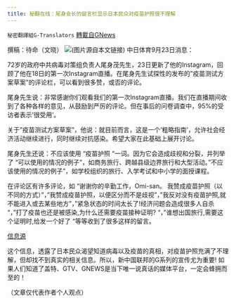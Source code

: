 ```yaml
---
title: 秘翻在线：尾身会长的留言栏显示日本民众对疫苗护照很不理解
---
```

`秘密翻譯組G-Translators` [轉載自GNews](https://gnews.org/zh-hans/1551321/)

撰稿：待命（文晓）
![](https://assets.gnews.org/wp-content/uploads/2021/09/画像4.png)(图片源自本文链接)
中日体育9月23日消息：

72岁的政府中共病毒对策组负责人尾身茂先生，23日更新了他的Instagram，回顾了他在18日的第一次Instagram直播。在尾身先生试探性的发布的”疫苗测试方案草案”的评论栏，可以看到很多赞，或否的评论。

尾身先生说：非常感谢你们观看我们的第一次Instagram直播。我们在直播期间收到了各种各样的意见，从鼓励到严厉的评论。但在事后的问卷调查中，95%的受访者表示’很受用’。

关于”疫苗测试方案草案”，他说：就目前而言，这是一个’粗略指南’，允许社会经济活动继续进行，同时继续对抗感染。希望大家在此基础上展开讨论。

尾身先生还说：不应该使用 “疫苗护照 “一词。因为它会造成歧视和分裂，并列举了 “可以使用的情况的例子”，如商务旅行、跨越县级边界旅行和大型活动。”不应该使用的情况的例子”，如学校组织的旅行、入学考试和中小学的面授课程。

在评论区有许多评论，如 “谢谢你的辛勤工作，Omi-san。 我赞成疫苗护照（以不同的方式）”，”我赞成疫苗护照，以便区分而不是歧视”，”我反对没有疫苗护照,就不能进入或去某些地方”，”紧急状态的时间太长了!经济问题会造成很多人自杀 “，”打了疫苗也还是被感染,为什么还需要疫苗接种证明? “，”谁想出国旅行,需要这个证明时,给发一个好了 “等等收到了很多这样的留言。

[信息源](https://news.yahoo.co.jp/articles/5ad28a51a9e74353a264a1ad30b1d164fc16d827)

这个信息，透露了日本民众渴望知道病毒以及疫苗的真相，对疫苗护照充满了不理解，但却找不到真实的相关信息。所以，新中国联邦的G系列的宣传尤为重要! 如果人们知道了盖特、GTV、GNEWS是当下唯一说真话的媒体平台，一定会蜂拥而至的！

（文章仅代表作者个人观点）
